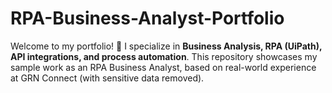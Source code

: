 # RPA-Business-Analyst-Portfolio
Welcome to my portfolio! 👋   I specialize in **Business Analysis, RPA (UiPath), API integrations, and process automation**.   This repository showcases my sample work as an RPA Business Analyst, based on real-world experience at GRN Connect (with sensitive data removed).
